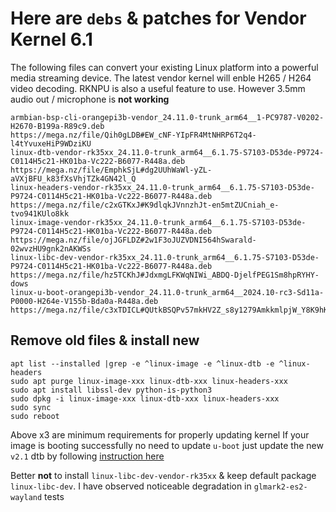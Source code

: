 # Here are `debs` & patches for Vendor Kernel 6.1
The following files can convert your existing Linux platform into a powerful media streaming device. The latest vendor kernel will enble H265 / H264 video decoding. RKNPU is also a useful feature to use. However 3.5mm audio out / microphone is **not working**

```
armbian-bsp-cli-orangepi3b-vendor_24.11.0-trunk_arm64__1-PC9787-V0202-H2670-B199a-R89c9.deb
https://mega.nz/file/Qih0gLDB#EW_cNF-YIpFR4MtNHRP6T2q4-l4tYvuxeHiP9WDziKU
linux-dtb-vendor-rk35xx_24.11.0-trunk_arm64__6.1.75-S7103-D53de-P9724-C0114H5c21-HK01ba-Vc222-B6077-R448a.deb
https://mega.nz/file/EmphkSjL#dg2UUhWaWl-yZL-aVXjBFU_k83fXsVhjTZk4GN42l_Q
linux-headers-vendor-rk35xx_24.11.0-trunk_arm64__6.1.75-S7103-D53de-P9724-C0114H5c21-HK01ba-Vc222-B6077-R448a.deb
https://mega.nz/file/c2xGTKxJ#K9dlqkJVnnzhJt-en5mtZUCniah_e-tvo941KUlo8kk
linux-image-vendor-rk35xx_24.11.0-trunk_arm64__6.1.75-S7103-D53de-P9724-C0114H5c21-HK01ba-Vc222-B6077-R448a.deb
https://mega.nz/file/ojJGFLDZ#2w1F3oJUZVDNI564hSwarald-02wvzHU9gnk2nAKWSs
linux-libc-dev-vendor-rk35xx_24.11.0-trunk_arm64__6.1.75-S7103-D53de-P9724-C0114H5c21-HK01ba-Vc222-B6077-R448a.deb
https://mega.nz/file/hz5TCKhJ#JdxmgLFKWqNIWi_ABDQ-DjelfPEG1Sm8hpRYHY-dows
linux-u-boot-orangepi3b-vendor_24.11.0-trunk_arm64__2024.10-rc3-Sd11a-P0000-H264e-V155b-Bda0a-R448a.deb
https://mega.nz/file/c3xTDICL#QUtkBSQPv57mkHV2Z_s8y1279AmkkmlpjW_Y8K9hKTk
```

## Remove old files & install new
```
apt list --installed |grep -e ^linux-image -e ^linux-dtb -e ^linux-headers
sudo apt purge linux-image-xxx linux-dtb-xxx linux-headers-xxx
sudo apt install libssl-dev python-is-python3
sudo dpkg -i linux-image-xxx linux-dtb-xxx linux-headers-xxx
sudo sync
sudo reboot
```
Above x3 are minimum requirements for properly updating kernel If your image is booting successfully no need to update `u-boot` just update the new `v2.1` dtb by following [instruction here](https://github.com/defencedog/orangepi3b_v2.1/tree/main/files_tools/vendor_Kernel6.1/Overclocked_dtb#using-this-dtb) 

Better **not** to install `linux-libc-dev-vendor-rk35xx` & keep default package `linux-libc-dev`. I have observed noticeable degradation in `glmark2-es2-wayland` tests
